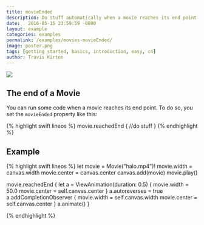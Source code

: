 ```yaml
---
title: movieEnded
description: Do stuff automatically when a movie reaches its end point.
date:   2016-05-15 23:59:59 -0800
layout: example
categories: examples
permalink: /examples/movies-movieEnded/
image: poster.png
tags: [getting started, basics, introduction, easy, c4]
author: Travis Kirton
---
```

![](movieEnded.png)

## The end of a Movie
You can run some code when a movie reaches its end point. To do so, you set the `movieEnded` property like this:

{% highlight swift lineos %}
movie.reachedEnd {
    //do stuff
}
{% endhighlight %}

## Example
{% highlight swift lineos %}
let movie = Movie("halo.mp4")!
movie.width = canvas.width
movie.center = canvas.center
canvas.add(movie)
movie.play()

movie.reachedEnd {
    let a = ViewAnimation(duration: 0.5) {
        movie.width = 50.0
        movie.center = self.canvas.center
    }
    a.autoreverses = true
    a.addCompletionObserver {
        movie.width = self.canvas.width
        movie.center = self.canvas.center
    }
    a.animate()
}

{% endhighlight %}
